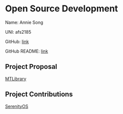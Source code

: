 # Open Source Development

Name: Annie Song

UNI: afs2185

GitHub: [link](https://github.com/afsong)

GitHub README: [link](https://github.com/afsong/afsong/blob/master/README.md)


## Project Proposal
[MTLibrary](./MTLibrary.md)

## Project Contributions
[SerenityOS](./SerenityOS.md)
